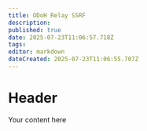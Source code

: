 ```yaml
---
title: ODoH Relay SSRF
description: 
published: true
date: 2025-07-23T11:06:57.718Z
tags: 
editor: markdown
dateCreated: 2025-07-23T11:06:55.707Z
---
```


# Header
Your content here